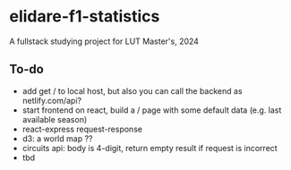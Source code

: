 # elidare-f1-statistics
A fullstack studying project for LUT Master's, 2024

## To-do
- add get / to local host, but also you can call the backend as netlify.com/api?
- start frontend on react, build a / page with some default data (e.g. last available season)
- react-express request-response
- d3: a world map ??
- circuits api: body is 4-digit, return empty result if request is incorrect
- tbd
